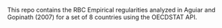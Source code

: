 This repo contains the RBC Empirical regularities analyzed in Aguiar and Gopinath (2007) for a set of 8 countries using the OECDSTAT API.
